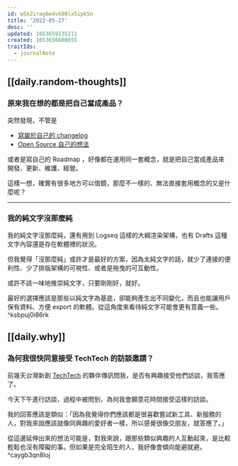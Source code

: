 ```yaml
---
id: w5k2irag6e4vk80lx5ipk5n
title: '2022-05-27'
desc: ''
updated: 1653659135211
created: 1653656686655
traitIds:
  - journalNote
---
```


## [[daily.random-thoughts]]

### 原來我在想的都是把自己當成產品？

突然發現，不管是

- [寫屬於自己的 changelog](https://pinchlime.substack.com/p/a-personal-changelog?s=w)
- [Open Source 自己的想法](https://pinchlime.substack.com/p/open-source-my-thoughts?s=w)

或者是寫自己的 Roadmap ，好像都在運用同一套概念，就是把自己當成產品來開發、更新、維護、經營。

這樣一想，確實有很多地方可以借鏡，那麼不一樣的、無法直接套用概念的又是什麼呢？ 

---

### 我的純文字沒那麼純 

我的純文字沒那麼純，還有用到 Logseq 這樣的大綱渲染架構，也有 Drafts 這種文字內容還是存在軟體裡的狀況。

但我覺得「沒那麼純」或許才是最好的方案，因為太純文字的話，就少了連接的便利性、少了排版架構的可視性、或者是拖曳的可互動性。

或許不該一味地推崇純文字，只要剛剛好，就好。

最好的選擇應該是那些以純文字為基底，卻能夠產生出不同變化，而且也能讓用戶保有資料、方便 export 的軟體。從這角度來看待純文字可能會更有意義一些。 ^ksbpuj0i86rk


## [[daily.why]]

### 為何我很快同意接受 TechTech 的訪談邀請？

前幾天台灣新創 [TechTech](https://explore.techtech.cc/) 的夥伴傳訊問我，是否有興趣接受他們訪談，我答應了。

今天下午進行訪談，過程中被問到，為何我會願意花時間接受這樣的訪談。

我的回答應該是類似：「因為我覺得你們應該都是很喜歡嘗試新工具、新服務的人，對我來說應該就像同興趣的愛好者一樣，所以感覺很像交朋友，就答應了。」

從這邊延伸出來的想法可能是，對我來說，跟那些類似興趣的人互動起來，是比較輕鬆也沒有障礙的事。但如果是完全陌生的人，我好像會傾向能避就避。 ^caygb3qn8loj